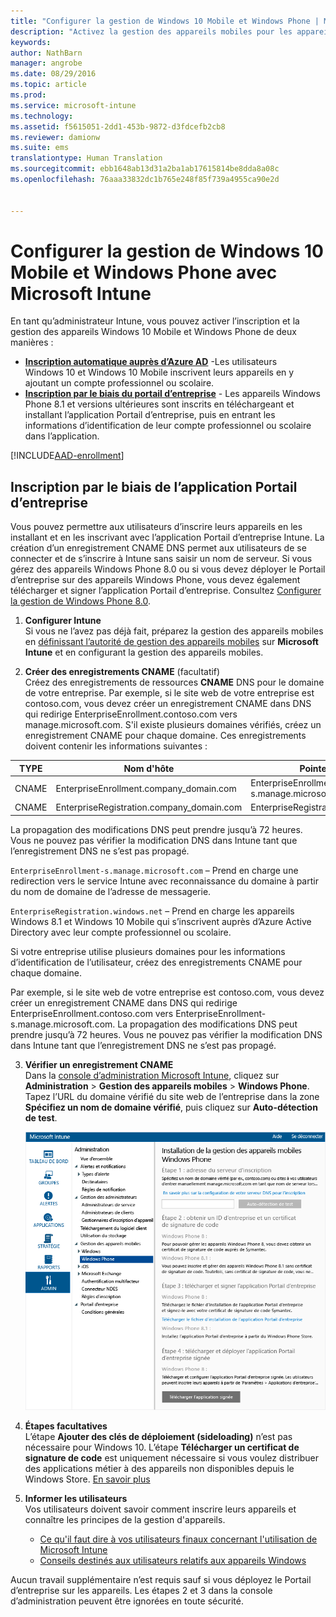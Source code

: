 ```yaml
---
title: "Configurer la gestion de Windows 10 Mobile et Windows Phone | Microsoft Intune"
description: "Activez la gestion des appareils mobiles pour les appareils Windows 10 Mobile ou Windows Phone avec Microsoft Intune."
keywords: 
author: NathBarn
manager: angrobe
ms.date: 08/29/2016
ms.topic: article
ms.prod: 
ms.service: microsoft-intune
ms.technology: 
ms.assetid: f5615051-2dd1-453b-9872-d3fdcefb2cb8
ms.reviewer: damionw
ms.suite: ems
translationtype: Human Translation
ms.sourcegitcommit: ebb1648ab13d31a2ba1ab17615814be8dda8a08c
ms.openlocfilehash: 76aaa33832dc1b765e248f85f739a4955ca90e2d


---
```



# Configurer la gestion de Windows 10 Mobile et Windows Phone avec Microsoft Intune

En tant qu’administrateur Intune, vous pouvez activer l’inscription et la gestion des appareils Windows 10 Mobile et Windows Phone de deux manières :

- **[Inscription automatique auprès d’Azure AD](#azure-active-directory-enrollment)** -Les utilisateurs Windows 10 et Windows 10 Mobile inscrivent leurs appareils en y ajoutant un compte professionnel ou scolaire.
- **[Inscription par le biais du portail d’entreprise](#company-portal-app-enrollment)** - Les appareils Windows Phone 8.1 et versions ultérieures sont inscrits en téléchargeant et installant l’application Portail d’entreprise, puis en entrant les informations d’identification de leur compte professionnel ou scolaire dans l’application.


[!INCLUDE[AAD-enrollment](../includes/win10-automatic-enrollment-aad.md)]

## Inscription par le biais de l’application Portail d’entreprise
Vous pouvez permettre aux utilisateurs d’inscrire leurs appareils en les installant et en les inscrivant avec l’application Portail d’entreprise Intune. La création d’un enregistrement CNAME DNS permet aux utilisateurs de se connecter et de s’inscrire à Intune sans saisir un nom de serveur. Si vous gérez des appareils Windows Phone 8.0 ou si vous devez déployer le Portail d’entreprise sur des appareils Windows Phone, vous devez également télécharger et signer l’application Portail d’entreprise. Consultez [Configurer la gestion de Windows Phone 8.0](set-up-windows-phone-8.0-management-with-microsoft-intune.md).

1.  **Configurer Intune**<br>Si vous ne l’avez pas déjà fait, préparez la gestion des appareils mobiles en [définissant l’autorité de gestion des appareils mobiles](get-ready-to-enroll-devices-in-microsoft-intune.md#set-mobile-device-management-authority) sur **Microsoft Intune** et en configurant la gestion des appareils mobiles.

2.  **Créer des enregistrements CNAME** (facultatif)<br>Créez des enregistrements de ressources **CNAME** DNS pour le domaine de votre entreprise. Par exemple, si le site web de votre entreprise est contoso.com, vous devez créer un enregistrement CNAME dans DNS qui redirige EnterpriseEnrollment.contoso.com vers manage.microsoft.com. S'il existe plusieurs domaines vérifiés, créez un enregistrement CNAME pour chaque domaine. Ces enregistrements doivent contenir les informations suivantes :

  |TYPE|Nom d'hôte|Pointe vers|TTL|
  |--------|-------------|-------------|-------|
  |CNAME|EnterpriseEnrollment.company_domain.com|EnterpriseEnrollment-s.manage.microsoft.com |1 heure|
  |CNAME|EnterpriseRegistration.company_domain.com|EnterpriseRegistration.windows.net|1 heure|
  La propagation des modifications DNS peut prendre jusqu’à 72 heures. Vous ne pouvez pas vérifier la modification DNS dans Intune tant que l’enregistrement DNS ne s’est pas propagé.

  `EnterpriseEnrollment-s.manage.microsoft.com` – Prend en charge une redirection vers le service Intune avec reconnaissance du domaine à partir du nom de domaine de l’adresse de messagerie.

  `EnterpriseRegistration.windows.net` – Prend en charge les appareils Windows 8.1 et Windows 10 Mobile qui s’inscrivent auprès d’Azure Active Directory avec leur compte professionnel ou scolaire.

  Si votre entreprise utilise plusieurs domaines pour les informations d’identification de l’utilisateur, créez des enregistrements CNAME pour chaque domaine.

  Par exemple, si le site web de votre entreprise est contoso.com, vous devez créer un enregistrement CNAME dans DNS qui redirige EnterpriseEnrollment.contoso.com vers EnterpriseEnrollment-s.manage.microsoft.com. La propagation des modifications DNS peut prendre jusqu’à 72 heures. Vous ne pouvez pas vérifier la modification DNS dans Intune tant que l’enregistrement DNS ne s’est pas propagé.

3.  **Vérifier un enregistrement CNAME**<br>Dans la [console d’administration Microsoft Intune](http://manage.microsoft.com), cliquez sur **Administration** &gt; **Gestion des appareils mobiles** &gt; **Windows Phone**. Tapez l’URL du domaine vérifié du site web de l’entreprise dans la zone **Spécifiez un nom de domaine vérifié**, puis cliquez sur **Auto-détection de test**.

    ![Boîte de dialogue Configurer la gestion des appareils mobiles pour Windows](../media/windows-phone-enrollment.png)

4.  **Étapes facultatives**<br>L’étape **Ajouter des clés de déploiement (sideloading)** n’est pas nécessaire pour Windows 10. L’étape **Télécharger un certificat de signature de code** est uniquement nécessaire si vous voulez distribuer des applications métier à des appareils non disponibles depuis le Windows Store. [En savoir plus](set-up-windows-phone-8.0-management-with-microsoft-intune.md)

5.  **Informer les utilisateurs**<br>Vos utilisateurs doivent savoir comment inscrire leurs appareils et connaître les principes de la gestion d'appareils.
    - [Ce qu'il faut dire à vos utilisateurs finaux concernant l'utilisation de Microsoft Intune](what-to-tell-your-end-users-about-using-microsoft-intune.md)
    - [Conseils destinés aux utilisateurs relatifs aux appareils Windows](../enduser/using-your-windows-device-with-intune.md)

Aucun travail supplémentaire n’est requis sauf si vous déployez le Portail d’entreprise sur les appareils.  Les étapes 2 et 3 dans la console d’administration peuvent être ignorées en toute sécurité.



<!--HONumber=Aug16_HO5-->


